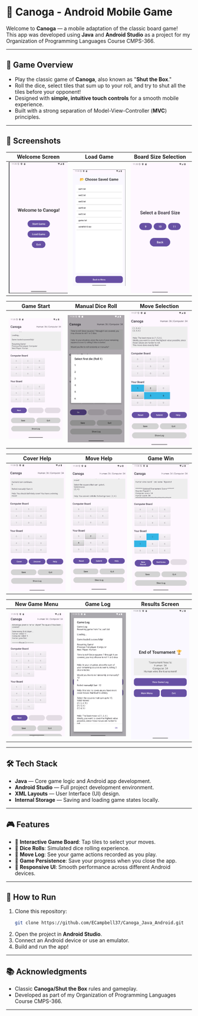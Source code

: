 # 🎲 Canoga - Android Mobile Game

Welcome to **Canoga** — a mobile adaptation of the classic board game!  
This app was developed using **Java** and **Android Studio** as a project for my Organization of Programming Languages Course CMPS-366.

---

## 📱 Game Overview

- Play the classic game of **Canoga**, also known as "**Shut the Box**."
- Roll the dice, select tiles that sum up to your roll, and try to shut all the tiles before your opponent!
- Designed with **simple, intuitive touch controls** for a smooth mobile experience.
- Built with a strong separation of Model-View-Controller (**MVC**) principles.


---

## 📸 Screenshots

| Welcome Screen | Load Game | Board Size Selection |
|:--------------:|:---------:|:--------------------:|
| ![Welcome](screenshots/Welcome.png) | ![Load Game](screenshots/LoadGame.png) | ![Board Size](screenshots/BoardSize.png) |

| Game Start | Manual Dice Roll | Move Selection |
|:----------:|:----------------:|:--------------:|
| ![Game Start](screenshots/GameStart.png) | ![Manual Roll](screenshots/ManualRoll.png) | ![Move Select](screenshots/MoveSelect.png) |

| Cover Help | Move Help | Game Win |
|:----------:|:---------:|:--------:|
| ![Cover Help](screenshots/CoverHelp.png) | ![Move Help](screenshots/MoveHelp.png) | ![Game Win](screenshots/GameWin.png) |

| New Game Menu | Game Log | Results Screen |
|:-------------:|:--------:|:--------------:|
| ![New Game](screenshots/NewGame.png) | ![Game Log](screenshots/GameLog.png) | ![Results](screenshots/Results.png) |






---

## 🛠️ Tech Stack

- **Java** — Core game logic and Android app development.
- **Android Studio** — Full project development environment.
- **XML Layouts** — User Interface (UI) design.
- **Internal Storage** — Saving and loading game states locally.

---

## 🎮 Features

- 🎲 **Interactive Game Board**: Tap tiles to select your moves.
- 🔄 **Dice Rolls**: Simulated dice rolling experience.
- 📜 **Move Log**: See your game actions recorded as you play.
- 💾 **Game Persistence**: Save your progress when you close the app.
- 📏 **Responsive UI**: Smooth performance across different Android devices.

---

## 🚀 How to Run

1. Clone this repository:
    ```bash
    git clone https://github.com/ECampbell37/Canoga_Java_Android.git
    ```
2. Open the project in **Android Studio**.
3. Connect an Android device or use an emulator.
4. Build and run the app!



---

## 📚 Acknowledgments

- Classic **Canoga/Shut the Box** rules and gameplay.
- Developed as part of my Organization of Programming Languages Course CMPS-366.

---

